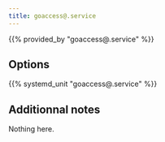 ```yaml
---
title: goaccess@.service
---
```


{{% provided_by "goaccess@.service" %}}

## Options

{{% systemd_unit "goaccess@.service" %}}

## Additionnal notes

Nothing here.
